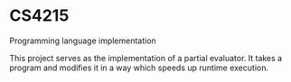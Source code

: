 # CS4215
Programming language implementation

This project serves as the implementation of a partial evaluator. It takes a program and modifies it in a way which speeds up runtime execution. 
